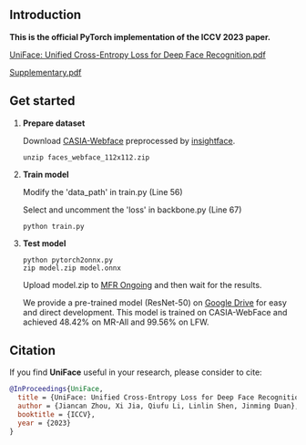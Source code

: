 ## Introduction

**This is the official PyTorch implementation of the ICCV 2023 paper.**

[UniFace: Unified Cross-Entropy Loss for Deep Face Recognition.pdf](paper/05138.pdf)

[Supplementary.pdf](paper/05138-supp.pdf)


## Get started

1. **Prepare dataset**

    Download [CASIA-Webface](https://drive.google.com/file/d/1KxNCrXzln0lal3N4JiYl9cFOIhT78y1l/view?usp=sharing) preprocessed by [insightface](https://github.com/deepinsight/insightface/blob/master/recognition/_datasets_/README.md).
    ```console
    unzip faces_webface_112x112.zip
    ```

2. **Train model**

    Modify the 'data_path' in train.py (Line 56)

    Select and uncomment the 'loss' in backbone.py (Line 67)
    ```console
    python train.py
    ```

4. **Test model**
    ```console
    python pytorch2onnx.py
    zip model.zip model.onnx
    ```
    Upload model.zip to [MFR Ongoing](http://iccv21-mfr.com/#/leaderboard/academic) and then wait for the results.

    We provide a pre-trained model (ResNet-50) on [Google Drive](https://drive.google.com/file/d/1vXZBy_NSG5-jtvsHkoeFVeaepRRE5Mo5/view?usp=drive_link) for easy and direct development. This model is trained on CASIA-WebFace and achieved 48.42% on MR-All and 99.56% on LFW.

## Citation

If you find **UniFace** useful in your research, please consider to cite:

  ```bibtex
  @InProceedings{UniFace,
	title = {UniFace: Unified Cross-Entropy Loss for Deep Face Recognition},
	author = {Jiancan Zhou, Xi Jia, Qiufu Li, Linlin Shen, Jinming Duan},
	booktitle = {ICCV},
	year = {2023}
  }
  ```
